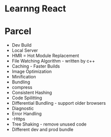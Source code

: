 # Learnng React



# Parcel
- Dev Build
- Local Server
- HMR = Hot Module Replacement
- File Watching Algorithm - written by c++
- Caching - Faster Builds
- Image Optimization 
- Minification
- Bundling 
- compress
- Consistent Hashing
- Code Spilitting
- Differential Bundling - support older browsers
- Diagnostic 
- Error Handling 
- -Https
- Tree Shaking - remove unused code  
- Different  dev and prod bundle

